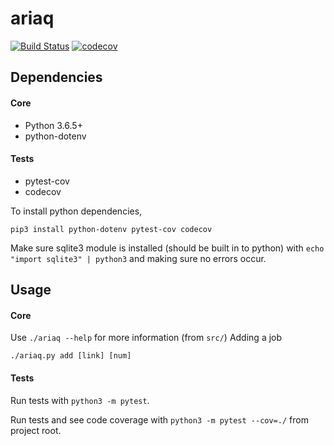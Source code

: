 # ariaq
[![Build Status](https://travis-ci.org/CBSkarmory/ariaq.png)](https://travis-ci.org/CBSkarmory/ariaq)
[![codecov](https://codecov.io/gh/CBSkarmory/ariaq/branch/master/graph/badge.svg)](https://codecov.io/gh/CBSkarmory/ariaq)


Dependencies
------------

#### Core
- Python 3.6.5+
- python-dotenv
#### Tests
- pytest-cov
- codecov

To install python dependencies,
```
pip3 install python-dotenv pytest-cov codecov
``` 

Make sure sqlite3 module is installed 
(should be built in to python) with
`echo "import sqlite3" | python3`
and making sure no errors occur.


Usage
-----

#### Core

Use `./ariaq --help` for more information (from `src/`)
Adding a job
```
./ariaq.py add [link] [num]
```



#### Tests

Run tests with `python3 -m pytest`.

Run tests and see code coverage with 
`python3 -m pytest --cov=./` 
from project root.
